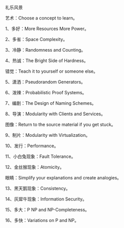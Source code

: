礼乐风景

艺术：Choose a concept to learn。

1、多好：More Resources More Power。

2、多省：Space Complexity。

3、冷静：Randomness and Counting。

4、热诚：The Bright Side of Hardness。

错觉：Teach it to yourself or someone else。

5、潇洒：Pseudorandom Generators。

6、泼辣：Probabilistic Proof Systems。

7、编剧：The Design of Naming Schemes。

8、导演：Modularity with Clients and Services。

图像：Return to the source material if you get stuck。

9、制片：Modularity with Virtualization。

10、发行：Performance。

11、小白兔现象：Fault Tolerance。

12、金丝猴现象：Atomicity。

眼睛：Simplify your explanations and create analogies。

13、黑天鹅现象：Consistency。

14、灰犀牛现象：Information Security。

15、多大：P NP and NP-Completeness。

16、多快：Variations on P and NP。
